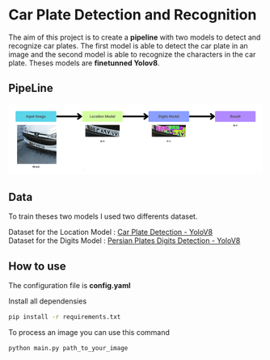 # Car Plate Detection and Recognition

The aim of this project is to create a **pipeline** with two models to detect and recognize car plates. The first model 
is able to detect the car plate in an image and the second model is able to recognize the characters in the car plate.
Theses models are **finetunned Yolov8**.

## PipeLine

<div>
	<img src="https://github.com/Gazeux33/CarPlateDetection/blob/master/assets/pipeline.png">
</div>


## Data

To train theses two models I used two differents dataset.

Dataset for the Location Model : [Car Plate Detection - YoloV8](https://www.kaggle.com/datasets/nimapourmoradi/car-plate-detection-yolov8)
<br>
Dataset for the Digits Model : [Persian Plates Digits Detection - YoloV8](https://www.kaggle.com/code/nimapourmoradi/persian-plates-digits-detection-yolov8)

## How to use
The configuration file is **config.yaml**

Install all dependensies
```bash
pip install -r requirements.txt

```

To process an image you can use this command 
```bash
python main.py path_to_your_image

```


